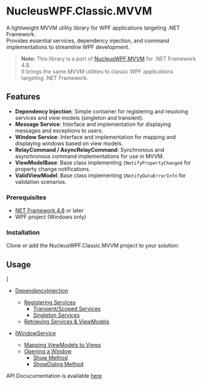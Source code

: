 # NucleusWPF.Classic.MVVM

A lightweight MVVM utility library for WPF applications targeting .NET Framework.  
Provides essential services, dependency injection, and command implementations to streamline WPF development.

> **Note:** This library is a port of [NucleusWPF.MVVM](https://github.com/chris972009/NucleusWPF.MVVM) for .NET Framework 4.8.  
> It brings the same MVVM utilities to classic WPF applications targeting .NET Framework.

## Features

- **Dependency Injection**: Simple container for registering and resolving services and view models (singleton and transient).
- **Message Service**: Interface and implementation for displaying messages and exceptions to users.
- **Window Service**: Interface and implementation for mapping and displaying windows based on view models.
- **RelayCommand / AsyncRelayCommand**: Synchronous and asynchronous command implementations for use in MVVM.
- **ViewModelBase**: Base class implementing `INotifyPropertyChanged` for property change notifications.
- **ValidViewModel**: Base class implementing `INotifyDataErrorInfo` for validation scenarios.

### Prerequisites

- [NET Framework 4.8](https://dotnet.microsoft.com/download/dotnet-framework/net48) or later
- WPF project (Windows only)

### Installation

Clone or add the NucleusWPF.Classic.MVVM project to your solution:

## Usage
]
- [DependencyInjection](docs/DependencyInjection.md)
  - [Registering Services](docs/DependencyInjection.md#registering-services)
    - [Transient/Scoped Services](docs/DependencyInjection.md#transientscoped-services)
    - [Singleton Services](docs/DependencyInjection.md#singleton-services)
  - [Retrieving Services & ViewModels](docs/DependencyInjection.md#retrieving-services--viewmodels)

- [IWindowService](docs/IWindowService.md)
  - [Mapping ViewModels to Views](docs/IWindowService.md#mapping-viewmodels-to-views)
  - [Opening a Window](docs/IWindowService.md#opening-a-window)
    - [Show Method](docs/IWindowService.md#show-method)
    - [ShowDialog Method](docs/IWindowService.md#showdialog-method)

 API Docucumentation is available [here](https://chris972009.github.io/NucleusWPF.MVVM/)